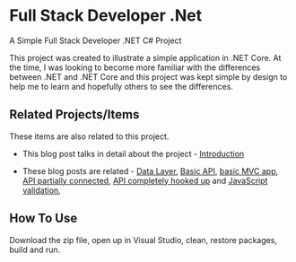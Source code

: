 # Full Stack Developer .Net
A Simple Full Stack Developer .NET C# Project

This project was created to illustrate a simple application in .NET Core.  At the time, I was looking to become more familiar with the differences between .NET and .NET Core and this project was kept simple by design to help me to learn and hopefully others to see the differences.

## Related Projects/Items

These items are also related to this project. 

* This blog post talks in detail about the project - 
<a href="https://erichelin.wordpress.com/2018/03/29/full-stack-developer-the-datastore/">Introduction</a>

* These blog posts are related - 
<a href="https://erichelin.wordpress.com/2018/03/29/full-stack-developer-part-2-the-data-layer/">Data Layer</a>,
<a href="https://erichelin.wordpress.com/2018/05/07/full-stack-developer-part-3-the-api/">Basic API</a>,
<a href="https://erichelin.wordpress.com/2018/05/08/full-stack-developer-part-4-1-the-basic-web-mvc-app/">basic MVC app</a>,
<a href="https://erichelin.wordpress.com/2018/05/16/full-stack-developer-part-4-2-first-controller-model-view-hooked-up-to-web-api/">API partially connected</a>,
<a href="https://erichelin.wordpress.com/2018/05/27/full-stack-developer-part-4-3-web-application-completely-hooked-up-to-api/">API completely hooked up</a> and
<a href="https://erichelin.wordpress.com/2018/06/03/full-stack-developer-part-6-javascript-validation/">JavaScript validation</a>,

## How To Use
Download the zip file, open up in Visual Studio, clean, restore packages, build and run.



